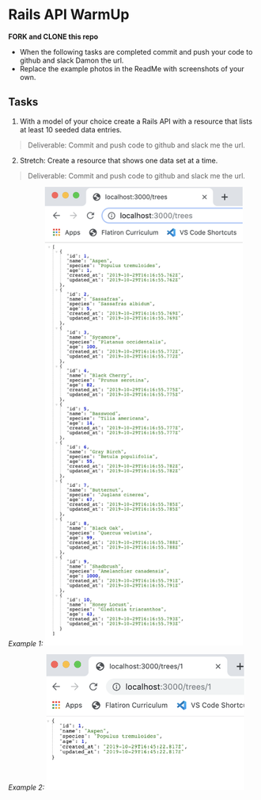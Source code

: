 # Rails API WarmUp

**FORK and CLONE this repo**

 - When the following tasks are completed commit and push your code to github and slack Damon the url.
 - Replace the example photos in the ReadMe with screenshots of your own.
 
## Tasks

1. With a model of your choice create a Rails API with a resource that lists at least 10 seeded data entries. 
  > Deliverable: Commit and push code to github and slack me the url. 
  
2. Stretch: Create a resource that shows one data set at a time. 
  > Deliverable: Commit and push code to github and slack me the url.  
  
  *Example 1:* <img src="stacey_index.png" width="400" alt="/trees">
  
  *Example 2:* <img src="stacey_show.png" width="400" alt="/trees/:id">


